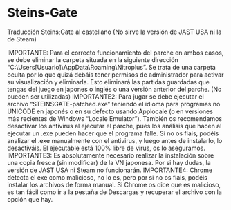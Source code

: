 # Steins-Gate
Traducción Steins;Gate al castellano (No sirve la versión de JAST USA ni la de Steam)

IMPORTANTE: Para el correcto funcionamiento del parche en ambos casos, se debe eliminar la carpeta situada en la siguiente dirección “C:\Users\[Usuario]\AppData\Roaming\Nitroplus”. Se trata de una carpeta oculta por lo que quizá debáis tener permisos de administrador para activar su visualización y eliminarla. Esto eliminará las partidas guardadas que tengas del juego en japones o inglés o una versión anterior del parche. (No pueden ser utilizadas)
IMPORTANTE2: Para jugar se debe ejecutar el archivo “STEINSGATE-patched.exe” teniendo el idioma para programas no UNICODE en japonés o en su defecto usando Applocale (o en versiones más recientes de Windows “Locale Emulator”). También os recomendamos desactivar los antivirus al ejecutar el parche, pues los análisis que hacen al ejecutar un .exe pueden hacer que el programa falle. Si no os fiais, podéis analizar el .exe manualmente con el antivirus, y luego antes de instalarlo, lo desactiváis. El ejecutable está 100% libre de virus, os lo aseguramos.
IMPORTANTE3: Es absolutamente necesario realizar la instalación sobre una copia fresca (sin modificar) de la VN japonesa. Por si hay dudas, la versión de JAST USA ni Steam no funcionarán.
IMPORTANTE4: Chrome detecta el exe como malicioso, no lo es, pero por si no os fiais, podéis instalar los archivos de forma manual. Si Chrome os dice que es malicioso, es tan fácil como ir a la pestaña de Descargas y recuperar el archivo con la opción que hay.
